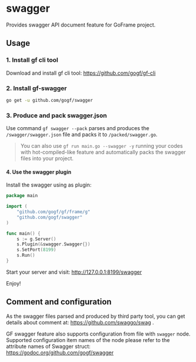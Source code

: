 # swagger

Provides swagger API document feature for GoFrame project.

## Usage

### 1. Install gf cli tool

Download and install gf cli tool: https://github.com/gogf/gf-cli


### 2. Install gf-swagger

```sh
go get -u github.com/gogf/swagger
```

### 3. Produce and pack swagger.json

Use command `gf swagger --pack` parses and produces the `/swagger/swagger.json` file and packs it to `/packed/swagger.go`.

> You can also use `gf run main.go --swagger -y` running your codes with hot-compiled-like feature and automatically packs the swagger files into your project.

#### 4. Use the swagger plugin

Install the swagger using as plugin:

```go
package main

import (
    "github.com/gogf/gf/frame/g"
    "github.com/gogf/swagger"
)

func main() {
    s := g.Server()
    s.Plugin(&swagger.Swagger{})
    s.SetPort(8199)
    s.Run()
}
```

Start your server and visit: http://127.0.0.1:8199/swagger

Enjoy!

## Comment and configuration

As the swagger files parsed and produced by third party tool, 
you can get details about comment at: https://github.com/swaggo/swag .

GF swagger feature also supports configuration from file with `swagger` node.
Supported configuration item names of the node please refer to the attribute names of Swagger struct: 
https://godoc.org/github.com/gogf/swagger


